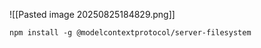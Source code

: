 ![[Pasted image 20250825184829.png]]

```
npm install -g @modelcontextprotocol/server-filesystem
```